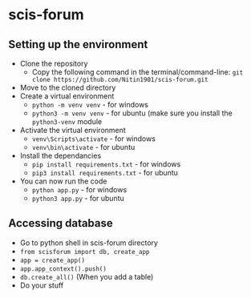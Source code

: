# scis-forum

## Setting up the environment
* Clone the repository
  * Copy the following command in the terminal/command-line: `git clone https://github.com/Nitin1901/scis-forum.git`
* Move to the cloned directory
* Create a virtual environment
  * `python -m venv venv` - for windows
  * `python3 -m venv venv` - for ubuntu (make sure you install the `python3-venv` module 
* Activate the virtual environment
  * `venv\Scripts\activate` - for windows
  * `venv\bin\activate` - for ubuntu
* Install the dependancies
  * `pip install requirements.txt` - for windows
  * `pip3 install requirements.txt` - for ubuntu
* You can now run the code
  * `python app.py` - for windows
  * `python3 app.py` - for ubuntu 

## Accessing database
* Go to python shell in scis-forum directory
* `from scisforum import db, create_app`
* `app = create_app()`
* `app.app_context().push()`
* `db.create_all()` (When you add a table)
* Do your stuff

